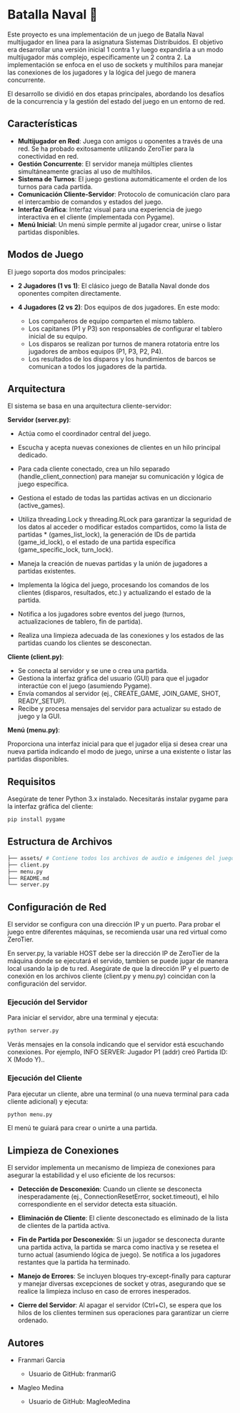 # Batalla Naval 🚢

Este proyecto es una implementación de un juego de Batalla Naval multijugador en línea para la asignatura Sistemas Distribuidos. El objetivo era desarrollar una versión inicial 1 contra 1 y luego expandirla a un modo multijugador más complejo, específicamente un 2 contra 2. La implementación se enfoca en el uso de sockets y multihilos para manejar las conexiones de los jugadores y la lógica del juego de manera concurrente.

El desarrollo se dividió en dos etapas principales, abordando los desafíos de la concurrencia y la gestión del estado del juego en un entorno de red.

## Características

* **Multijugador en Red**: Juega con amigos u oponentes a través de una red. Se ha probado exitosamente utilizando ZeroTier para la conectividad en red.
* **Gestión Concurrente**: El servidor maneja múltiples clientes simultáneamente gracias al uso de multihilos.
* **Sistema de Turnos**: El juego gestiona automáticamente el orden de los turnos para cada partida.
* **Comunicación Cliente-Servidor**: Protocolo de comunicación claro para el intercambio de comandos y estados del juego.
* **Interfaz Gráfica**: Interfaz visual para una experiencia de juego interactiva en el cliente (implementada con Pygame).
* **Menú Inicial**: Un menú simple permite al jugador crear, unirse o listar partidas disponibles.

## Modos de Juego

El juego soporta dos modos principales:

* **2 Jugadores (1 vs 1)**: El clásico juego de Batalla Naval donde dos oponentes compiten directamente.
  
* **4 Jugadores (2 vs 2)**: Dos equipos de dos jugadores. En este modo:
  * Los compañeros de equipo comparten el mismo tablero.
  * Los capitanes (P1 y P3) son responsables de configurar el tablero inicial de su equipo.
  * Los disparos se realizan por turnos de manera rotatoria entre los jugadores de ambos equipos (P1, P3, P2, P4).
  * Los resultados de los disparos y los hundimientos de barcos se comunican a todos los jugadores de la partida.

## Arquitectura

El sistema se basa en una arquitectura cliente-servidor:

**Servidor (server.py)**:

* Actúa como el coordinador central del juego.
* Escucha y acepta nuevas conexiones de clientes en un hilo principal dedicado.
* Para cada cliente conectado, crea un hilo separado (handle_client_connection) para manejar su comunicación y lógica de juego específica.
* Gestiona el estado de todas las partidas activas en un diccionario (active_games).

* Utiliza threading.Lock y threading.RLock para garantizar la seguridad de los datos al acceder o modificar estados compartidos, como la lista de partidas * (games_list_lock), la generación de IDs de partida (game_id_lock), o el estado de una partida específica (game_specific_lock, turn_lock).
* Maneja la creación de nuevas partidas y la unión de jugadores a partidas existentes.

* Implementa la lógica del juego, procesando los comandos de los clientes (disparos, resultados, etc.) y actualizando el estado de la partida.
* Notifica a los jugadores sobre eventos del juego (turnos, actualizaciones de tablero, fin de partida).

* Realiza una limpieza adecuada de las conexiones y los estados de las partidas cuando los clientes se desconectan.

**Cliente (client.py)**:

* Se conecta al servidor y se une o crea una partida.
* Gestiona la interfaz gráfica del usuario (GUI) para que el jugador interactúe con el juego (asumiendo Pygame).
* Envía comandos al servidor (ej., CREATE_GAME, JOIN_GAME, SHOT, READY_SETUP).
* Recibe y procesa mensajes del servidor para actualizar su estado de juego y la GUI.

**Menú (menu.py)**:

Proporciona una interfaz inicial para que el jugador elija si desea crear una nueva partida indicando el modo de juego, unirse a una existente o listar las partidas disponibles.

## Requisitos

Asegúrate de tener Python 3.x instalado.
Necesitarás instalar pygame para la interfaz gráfica del cliente:

```Bash
pip install pygame
```

## Estructura de Archivos

```Bash
├── assets/ # Contiene todos los archivos de audio e imágenes del juego
├── client.py
├── menu.py
├── README.md
└── server.py
```

## Configuración de Red

El servidor se configura con una dirección IP y un puerto. Para probar el juego entre diferentes máquinas, se recomienda usar una red virtual como ZeroTier.

En server.py, la variable HOST debe ser la dirección IP de ZeroTier de la máquina donde se ejecutará el servido, tambien se puede jugar de manera local usando la ip de tu red.
Asegúrate de que la dirección IP y el puerto de conexión en los archivos cliente (client.py y menu.py) coincidan con la configuración del servidor.

### Ejecución del Servidor

Para iniciar el servidor, abre una terminal y ejecuta:

```Bash
python server.py
```

Verás mensajes en la consola indicando que el servidor está escuchando conexiones. Por ejemplo, INFO SERVER: Jugador P1 (addr) creó Partida ID: X (Modo Y)..

### Ejecución del Cliente

Para ejecutar un cliente, abre una terminal (o una nueva terminal para cada cliente adicional) y ejecuta:

```Bash
python menu.py
```
El menú te guiará para crear o unirte a una partida.

## Limpieza de Conexiones

El servidor implementa un mecanismo de limpieza de conexiones para asegurar la estabilidad y el uso eficiente de los recursos:

* **Detección de Desconexión**: Cuando un cliente se desconecta inesperadamente (ej., ConnectionResetError, socket.timeout), el hilo correspondiente en el servidor detecta esta situación.
* **Eliminación de Cliente**: El cliente desconectado es eliminado de la lista de clientes de la partida activa.
* **Fin de Partida por Desconexión**: Si un jugador se desconecta durante una partida activa, la partida se marca como inactiva y se resetea el turno actual (asumiendo lógica de juego). Se notifica a los jugadores restantes que la partida ha terminado.
* **Manejo de Errores**: Se incluyen bloques try-except-finally para capturar y manejar diversas excepciones de socket y otras, asegurando que se realice la limpieza incluso en caso de errores inesperados.

* **Cierre del Servidor**: Al apagar el servidor (Ctrl+C), se espera que los hilos de los clientes terminen sus operaciones para garantizar un cierre ordenado.

## Autores

* Franmari Garcia 
  * Usuario de GitHub: franmariG
    
* Magleo Medina
  * Usuario de GitHub: MagleoMedina
